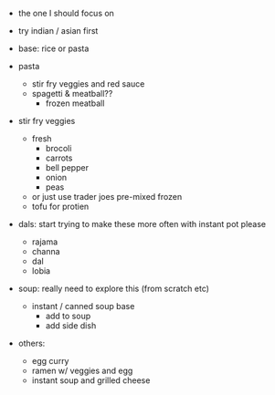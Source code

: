 - the one I should focus on
- try indian / asian first

- base: rice or pasta

- pasta
    - stir fry veggies and red sauce
    - spagetti & meatball??
        - frozen meatball

- stir fry veggies
    - fresh
        - brocoli
        - carrots
        - bell pepper
        - onion
        - peas
    - or just use trader joes pre-mixed frozen
    - tofu for protien

- dals: start trying to make these more often with instant pot please
    - rajama
    - channa
    - dal
    - lobia

- soup: really need to explore this (from scratch etc)
    - instant / canned soup base
        - add to soup
        - add side dish

- others:
    - egg curry
    - ramen w/ veggies and egg
    - instant soup and grilled cheese
